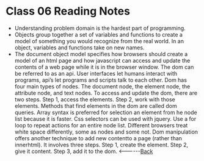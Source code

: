 # Class 06 Reading Notes
* Understanding problem domain is the hardest part of programming. 
* Objects group together a set of variables and functions to create a model of something you would recognize from the real world. In an object, variables and functions take on new names. 
* The document object model specifies how browsers should create a model of an html page and how javascript can access and update the contents of a web page while it is in the browser window. The dom can be referred to as an api. User interfaces let humans interact with programs, api’s let programs and scripts talk to each other. Dom has four main types of nodes. The document node, the element node, the attribute node, and text nodes. To access and update the dom, there are two steps. Step 1, access the elements. Step 2, work with those elements. Methods that find elements in the dom are called dom queries. Array syntax is preferred for selection an element from he node list because it is faster. Css selectors can be used with jquery. Use a for loop to repeat actions for an entire node list. Different browsers treat white space differently, some as nodes and some not. Dom manipulation offers another technique to add new contentto a page (rather than innerhtml). It involves three steps. Step 1, create the element. Step 2, give it content. Step 3, add it to the dom. 
<------[Back](../README.md)